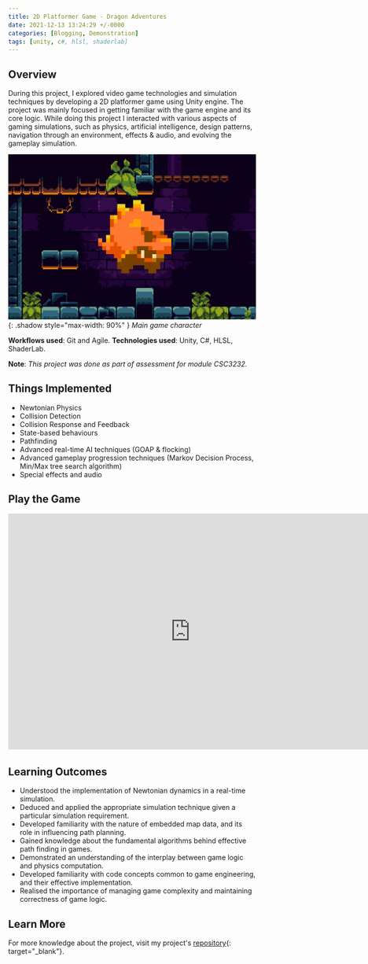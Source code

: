 ```yaml
---
title: 2D Platformer Game - Dragon Adventures
date: 2021-12-13 13:24:29 +/-0000
categories: [Blogging, Demonstration]
tags: [unity, c#, hlsl, shaderlab]
---
```


## Overview
During this project, I explored video game technologies and simulation techniques by developing a 2D platformer game
using Unity engine. The project was mainly focused in getting familiar with the game engine and its core logic. While doing
this project I interacted with various aspects of gaming simulations, such as physics, artificial intelligence,
design patterns, navigation through an environment, effects & audio, and evolving the gameplay simulation.

![Window shadow](/assets/img/posts/dragon-adventures.png){: .shadow style="max-width: 90%" }
_Main game character_

**Workflows used**: Git and Agile.
**Technologies used**: Unity, C#, HLSL, ShaderLab.

**Note**: *This project was done as part of assessment for module CSC3232.*

## Things Implemented
- Newtonian Physics
- Collision Detection
- Collision Response and Feedback
- State-based behaviours
- Pathfinding
- Advanced real-time AI techniques (GOAP & flocking)
- Advanced gameplay progression techniques (Markov Decision Process, Min/Max tree search algorithm)
- Special effects and audio

## Play the Game
<iframe frameborder="0" src="https://itch.io/embed-upload/5515984?color=333333" allowfullscreen="" width="740" height="480"><a href="https://mantas2000.itch.io/dragon-adventures">Play Dragon Adventures on itch.io</a></iframe>

## Learning Outcomes
- Understood the implementation of Newtonian dynamics in a real-time simulation.
- Deduced and applied the appropriate simulation technique given a particular simulation requirement.
- Developed familiarity with the nature of embedded map data, and its role in influencing path planning.
- Gained knowledge about the fundamental algorithms behind effective path finding in games.
- Demonstrated an understanding of the interplay between game logic and physics computation.
- Developed familiarity with code concepts common to game engineering, and their effective implementation.
- Realised the importance of managing game complexity and maintaining correctness of game logic.

## Learn More
For more knowledge about the project, visit my project's [repository](https://github.com/mantas2000/Dragon-Adventures){: target="_blank"}.

